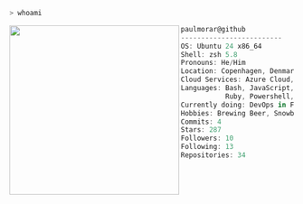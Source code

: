 ```zsh
> whoami
```

<img align="left" src="https://github.com/user-attachments/assets/664ec341-9348-40a1-9334-83728431b70a" width="300" /> 

```csharp
paulmorar@github
-------------------------
OS: Ubuntu 24 x86_64
Shell: zsh 5.8
Pronouns: He/Him
Location: Copenhagen, Denmark
Cloud Services: Azure Cloud, Entra ID
Languages: Bash, JavaScript, TypeScript, Golang,
           Ruby, Powershell, C#
Currently doing: DevOps in FinTech
Hobbies: Brewing Beer, Snowboarding, Baking
Commits: 4
Stars: 287
Followers: 10
Following: 13
Repositories: 34
```